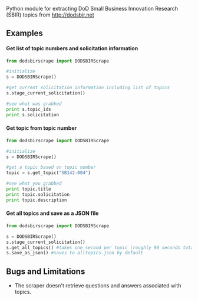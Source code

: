 Python module for extracting DoD Small Business Innovation Research (SBIR) topics from http://dodsbir.net

## Examples

#### Get list of topic numbers and solicitation information
```python
from dodsbirscrape import DODSBIRScrape

#initialize
s = DODSBIRScrape()

#get current solicitation information including list of topics
s.stage_current_solicitation()

#see what was grabbed
print s.topic_ids
print s.solicitation

```

#### Get topic from topic number
```python
from dodsbirscrape import DODSBIRScrape

#initialize
s = DODSBIRScrape()

#get a topic based on topic number
topic = s.get_topic("SB142-004")

#see what you grabbed
print topic.title
print topic.solicitation
print topic.description

```

#### Get all topics and save as a JSON file
```python
from dodsbirscrape import DODSBIRScrape

s = DODSBIRScrape()
s.stage_current_solicitation()
s.get_all_topics() #takes one second per topic (roughly 90 seconds total)
s.save_as_json() #saves to alltopics.json by default

```

## Bugs and Limitations

- The scraper doesn't retrieve questions and answers associated with topics.
